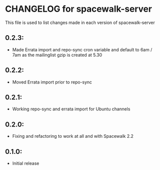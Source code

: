 # CHANGELOG for spacewalk-server #

This file is used to list changes made in each version of spacewalk-server

## 0.2.3:
* Made Errata import and repo-sync cron variable and default to 6am / 7am as the mailinglist gzip is created at 5.30

## 0.2.2:
* Moved Errata import prior to repo-sync

## 0.2.1:
* Working repo-sync and errata import for Ubuntu channels

## 0.2.0:
* Fixing and refactoring to work at all and with Spacewalk 2.2

## 0.1.0:

* Initial release
